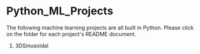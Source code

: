 # Python_ML_Projects

The following machine learning projects are all built in Python. Please click on the folder for each project's README document.

1) 3DSinusoidal
